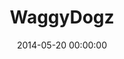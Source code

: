 ---
layout: portfolio
title:  "WaggyDogz"
image: /images/WaggyDogz.png
siteURL: https://waggydogz.co.uk
date:   2014-05-20 00:00:00
categories: porfolio
---